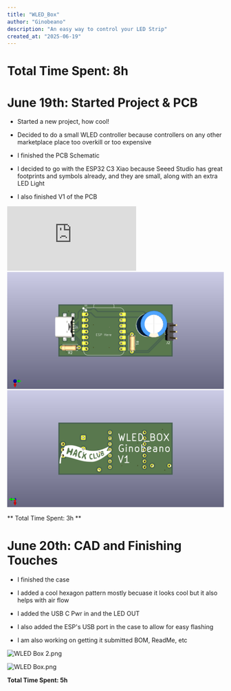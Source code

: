 ```yaml
---
title: "WLED_Box"
author: "Ginobeano"
description: "An easy way to control your LED Strip"
created_at: "2025-06-19"
---
```


# Total Time Spent: 8h

# June 19th: Started Project & PCB

- Started a new project, how cool!

- Decided to do a small WLED controller because controllers on any other marketplace place too overkill or too expensive

- I finished the PCB Schematic 

- I decided to go with the ESP32 C3 Xiao because Seeed Studio has great footprints and symbols already, and they are small, along with an extra LED Light

- I also finished V1 of the PCB

![](https://github.com/Choccy-vr/WLED-BOX/blob/main/Images/WLED_BOX_Sch.pdf)
![](https://github.com/Choccy-vr/WLED-BOX/blob/main/Images/WLED_Box.png)
![](https://github.com/Choccy-vr/WLED-BOX/blob/main/Images/WLED_Box_Bottom.png)

** Total Time Spent: 3h **

# June 20th: CAD and Finishing Touches

- I finished the case 

- I added a cool hexagon pattern mostly becuase it looks cool but it also helps with air flow

- I added the USB C Pwr in and the LED OUT

- I also added the ESP's USB port in the case to allow for easy flashing

- I am also working on getting it submitted  BOM, ReadMe, etc

![WLED Box 2.png](E:\Projects\WLED-BOX\Images\WLED%20Box%202.png)

![WLED Box.png](E:\Projects\WLED-BOX\Images\WLED%20Box.png)

**Total Time Spent: 5h**
